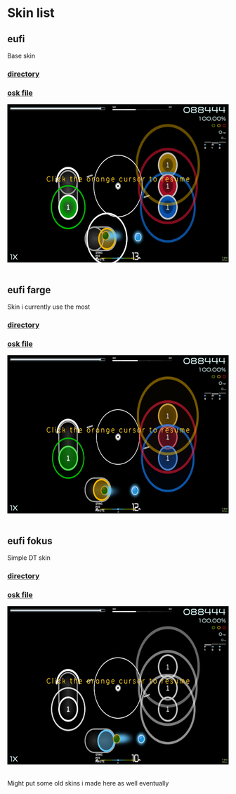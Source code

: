 # Skin list

## eufi
Base skin<br>
### [directory](skins/eufi)
### [osk file](skins/eufi.osk)
<img src="skins/eufi.png" width="640" height="360"><br>
<br>
## eufi farge
Skin i currently use the most<br>
### [directory](skins/eufi%20farge)
### [osk file](skins/eufi%20farge.osk)
<img src="skins/eufi%20farge.png" width="640" height="360"><br>
<br>
## eufi fokus
Simple DT skin<br>
### [directory](skins/eufi%20fokus)
### [osk file](skins/eufi%20fokus.osk)
<img src="skins/eufi%20fokus.png" width="640" height="360"><br>

<br>Might put some old skins i made here as well eventually
